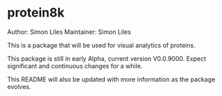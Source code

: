 # protein8k
Author: Simon Liles
Maintainer: Simon Liles

This is a package that will be used for visual analytics of proteins. 

This package is still in early Alpha, current version V0.0.9000. Expect significant and continuous changes for a while. 

This README will also be updated with more information as the package evolves. 
